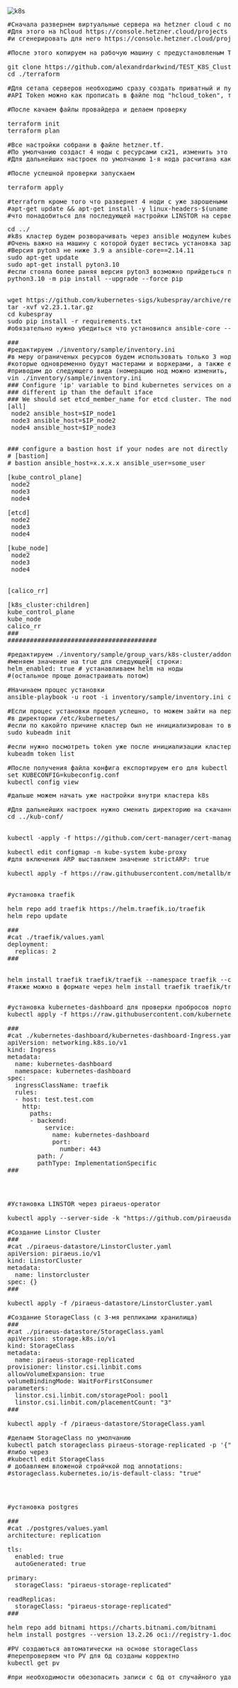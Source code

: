 ![k8s](https://github.com/alexandrdarkwind/TEST_K8S_Cluster/assets/123112359/d81ad552-aaab-4ef3-bb11-9019f62d5898)
<pre>
#Cначала развернем виртуальные сервера на hetzner cloud с помощу Terraform
#Для этого на hCloud https://console.hetzner.cloud/projects нужно создать новый проект 
#и сгенерировать для него https://console.hetzner.cloud/projects/$projects_id/security/tokens API Token.

#После этого копируем на рабочую машину с предустановленым Terraform

git clone https://github.com/alexandrdarkwind/TEST_K8S_Cluster.git
cd ./terraform

#Для сетапа серверов необходимо сразу создать приватный и публичные ssh ключи, переместив их в ./ssh_key под именами id_rsa и id_rsa.pub соответственно
#API Token можно как прописать в файле под "hcloud_token", так и экспортировать в переменную export HCLOUD_TOKEN= с консоли

#После качаем файлы провайдера и делаем проверку

terraform init
terraform plan

#Все настройки собрани в файле hetzner.tf.
#По умолчанию создаст 4 ноды с ресурсами cx21, изменить это можно в переменой "servers".
#Для дальнейших настроек по умолчанию 1-я нода расчитана как чистая машина, с которой можно провести все дальнейшие настройки кластера, а три оставшиеся непосредствено для развертивания k8s.

#После успешной проверки запускаем

terraform apply

#terraform кроме того что развернет 4 ноди с уже зарошеными на них публичными ключями, также проведет индексирование хедеров ядра
#apt-get update && apt-get install -y linux-headers-$(uname -r)
#что понадобиться для последующей настройки LINSTOR на серверах
</pre>
<pre>
cd ../
#k8s кластер будем розворачивать через ansible модулем kubespray
#Очень важно на машину с которой будет вестись установка заранее установить подходящие версии pyton pip и ansible (последний заранее можно не ставить)
#Версия pyton3 не ниже 3.9 а ansible-core==2.14.11
sudo apt-get update
sudo apt-get install pyton3.10
#если стояла более раняя версия pyton3 возможно прийдеться поменять симлинки перд дальнейшей установкой
python3.10 -m pip install --upgrade --force pip


wget https://github.com/kubernetes-sigs/kubespray/archive/refs/tags/v2.23.1.tar.gz
tar -xvf v2.23.1.tar.gz
cd kubespray
sudo pip install -r requirements.txt
#обязательно нужно убедиться что установился ansible-core --version не ниже 2.14.11, и при необходимости дополнительно переустановить pip install ansible-core==2.14.11

###
#редактируем ./inventory/sample/inventory.ini
#в меру ограниченых ресурсов будем использовать только 3 ноды
#которые одновременно будут мастерами и воркерами, а также etcd (при возможности лучше конечно воркеров вынести на отдельние физически сервера либо виртуалки)
#приводим до следующего вида (номерацию нод можно изменить, приводиться пример который был использован при последней сборке):
vin ./inventory/sample/inventory.ini
### Configure 'ip' variable to bind kubernetes services on a
### different ip than the default iface
### We should set etcd_member_name for etcd cluster. The node that is not a etcd member do not need to set the value, or can set the empty string value.
[all]
 node2 ansible_host=$IP_node1
 node3 ansible_host=$IP_node2
 node4 ansible_host=$IP_node3


### configure a bastion host if your nodes are not directly reachable
# [bastion]
# bastion ansible_host=x.x.x.x ansible_user=some_user

[kube_control_plane]
 node2
 node3
 node4

[etcd]
 node2
 node3
 node4

[kube_node]
 node2
 node3
 node4


[calico_rr]

[k8s_cluster:children]
kube_control_plane
kube_node
calico_rr
###
########################################

#редактируем ./inventory/sample/group_vars/k8s-cluster/addons.yml
#меняем значение на true для следующей[ строки:
helm_enabled: true # устанавливаем helm на ноды
#(остальное проще донастраивать потом)

#Начинаем процес установки
ansible-playbook -u root -i inventory/sample/inventory.ini cluster.yml -b

#Если процес установки прошел успешно, то можем зайти на первую по спику control_plane ноду и забрать файл конфигурации для подключения к кластеру через kubectl
#в директории /etc/kubernetes/
#если по какойто причине кластер был не инициализирован то возможно полуить конфиг с ключями и инструкции по команде
sudo kubeadm init

#если нужно посмотреть token уже после инициализации кластера, мо может помочь команада
kubeadm token list

#После получения файла конфига експортируем его для kubectl на рабочей машине с которой планируем работать с кластером
set KUBECONFIG=kubeconfig.conf
kubectl config view
</pre>
<pre>
#дальше можем начать уже настройки внутри кластера k8s

#Для дальнейших настроек нужно сменить директорию на скачанную (https://github.com/alexandrdarkwind/TEST_K8S_Cluster/kub-conf/)
cd ../kub-conf/


kubectl -apply -f https://github.com/cert-manager/cert-manager/releases/download/v1.13.0/cert-manager.yaml

kubectl edit configmap -n kube-system kube-proxy
#для включения ARP выставляем значение strictARP: true

kubectl apply -f https://raw.githubusercontent.com/metallb/metallb/v0.13.7/config/manifests/metallb-native.yaml


#установка traefik 

helm repo add traefik https://helm.traefik.io/traefik
helm repo update

###
#cat ./traefik/values.yaml
deployment:
  replicas: 2
###


helm install traefik traefik/traefik --namespace traefik --create-namespace  -f /traefik/values.yaml
#также можно в формате через helm install traefik traefik/traefik --namespace traefik --create-namespace  -f - <<EOF
#deployment:
#  replicas: 2
#EOF

kubectl apply -f /traefik/traefik-configmap.yaml
</pre>
<pre>
#установка kubernetes-dashboard для проверки пробросов портов внутрь pods
kubectl apply -f https://raw.githubusercontent.com/kubernetes/dashboard/v2.7.0/aio/deploy/recommended.yaml

###
#cat ./kubernetes-dashboard/kubernetes-dashboard-Ingress.yaml
apiVersion: networking.k8s.io/v1
kind: Ingress
metadata:
  name: kubernetes-dashboard
  namespace: kubernetes-dashboard
spec:
  ingressClassName: traefik
  rules:
  - host: test.test.com
    http:
      paths:
      - backend:
          service:
            name: kubernetes-dashboard
            port:
              number: 443
        path: /
        pathType: ImplementationSpecific
###
</pre>
<pre>
#Установка LINSTOR через piraeus-operator

kubectl apply --server-side -k "https://github.com/piraeusdatastore/piraeus-operator//config/default?ref=v2.3.0"

#Создание Linstor Cluster
###
#cat ./piraeus-datastore/LinstorCluster.yaml
apiVersion: piraeus.io/v1
kind: LinstorCluster
metadata:
  name: linstorcluster
spec: {}
###

kubectl apply -f /piraeus-datastore/LinstorCluster.yaml

#Создание StorageClass (c 3-мя репликами хранилища)
###
#cat ./piraeus-datastore/StorageClass.yaml
apiVersion: storage.k8s.io/v1
kind: StorageClass
metadata:
  name: piraeus-storage-replicated
provisioner: linstor.csi.linbit.coms
allowVolumeExpansion: true
volumeBindingMode: WaitForFirstConsumer
parameters:
  linstor.csi.linbit.com/storagePool: pool1
  linstor.csi.linbit.com/placementCount: "3"
###

kubectl apply -f /piraeus-datastore/StorageClass.yaml

#делаем StorageClass по умолчанию
kubectl patch storageclass piraeus-storage-replicated -p '{"metadata": {"annotations":{"storageclass.kubernetes.io/is-default-class":"true"}}}'
#либо через
#kubectl edit StorageClass
# добавляем вложеной стройчкой под annotations:
#storageclass.kubernetes.io/is-default-class: "true"
</pre>

<pre>
#установка postgres

###
#cat ./postgres/values.yaml
architecture: replication

tls:
  enabled: true
  autoGenerated: true

primary:
  storageClass: "piraeus-storage-replicated"

readReplicas:
  storageClass: "piraeus-storage-replicated"
###

helm repo add bitnami https://charts.bitnami.com/bitnami
helm install postgres --version 13.2.26 oci://registry-1.docker.io/bitnamicharts/postgresql -f /postgres/values.yaml -n postgres

#PV создаються автоматически на основе storageClass
#перепроверяем что PV для бд созданы корректно
kubectl get pv

#при необходимости обезопасить записи с бд от случайного удаления рекоменовано замени опции persistentVolumeReclaimPolicy: Delete на Retain
</pre>
